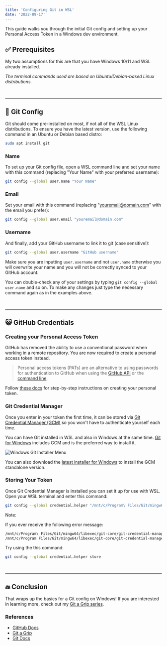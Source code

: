 ```yaml
---
title: 'Configuring Git in WSL'
date: '2022-09-17'
---
```


This guide walks you through the initial Git config and setting up your Personal Access Token in a Windows dev environment.

## ✅ Prerequisites

My two assumptions for this are that you have Windows 10/11 and WSL already installed.

_The terminal commands used are based on Ubuntu/Debian-based Linux distributions._

&nbsp;

---

## 📝 Git Config

Git should come pre-installed on most, if not all of the WSL Linux distributions. To ensure you have the latest version, use the following command in an Ubuntu or Debian based distro:

```sh
sudo apt install git
```

### Name

To set up your Git config file, open a WSL command line and set your name with this command (replacing "Your Name" with your preferred username):

```sh
git config --global user.name "Your Name"
```

### Email

Set your email with this command (replacing "youremail@domain.com" with the email you prefer):

```sh
git config --global user.email "youremail@domain.com"
```

### Username

And finally, add your GitHub username to link it to git (case sensitive!):

```sh
git config --global user.username "GitHub username"
```

Make sure you are inputting `user.username` and not `user.name` otherwise you will overwrite your name and you will not be correctly synced to your GitHub account.

You can double-check any of your settings by typing `git config --global user.name` and so on. To make any changes just type the necessary command again as in the examples above.

&nbsp;

---

## 😺 GitHub Credentials

### Creating your Personal Access Token

GitHub has removed the ability to use a conventional password when working in a remote repository. You are now required to create a personal access token instead.

> Personal access tokens (PATs) are an alternative to using passwords for authentication to GitHub when using the [GitHub API](https://docs.github.com/en/rest/overview/other-authentication-methods#via-oauth-and-personal-access-tokens) or the [command line](https://docs.github.com/en/authentication/keeping-your-account-and-data-secure/creating-a-personal-access-token#using-a-token-on-the-command-line).

Follow [these docs](https://docs.github.com/en/authentication/keeping-your-account-and-data-secure/creating-a-personal-access-token) for step-by-step instructions on creating your personal token.

### Git Credential Manager

Once you enter in your token the first time, it can be stored via [Git Credential Manager (GCM)](https://github.com/GitCredentialManager/git-credential-manager) so you won't have to authenticate yourself each time.

You can have Git installed in WSL and also in Windows at the same time. [Git for Windows](https://gitforwindows.org/) includes GCM and is the preferred way to install it.

![Windows Git Installer Menu](https://dev-to-uploads.s3.amazonaws.com/uploads/articles/ybd9zppcsghp91wzhpjk.png)

You can also download the [latest installer for Windows](https://github.com/GitCredentialManager/git-credential-manager/releases/latest) to install the GCM standalone version.

### Storing Your Token

Once Git Credential Manager is installed you can set it up for use with WSL. Open your WSL terminal and enter this command:

```sh
git config --global credential.helper "/mnt/c/Program\ Files/Git/mingw64/bin/git-credential-manager-core.exe"
```

Note:

If you ever receive the following error message:

```sh
/mnt/c/Program\ Files/Git/mingw64/libexec/git-core/git-credential-manager-core.exe store: 1:
/mnt/c/Program Files/Git/mingw64/libexec/git-core/git-credential-manager-core.exe: not found
```

Try using the this command:

```sh
git config --global credential.helper store
```

&nbsp;

---

## 🔚 Conclusion

That wraps up the basics for a Git config on Windows! If you are interested in learning more, check out my [Git a Grip series](https://dev.to/stephanlamoureux/series/11364).

### References

- [GitHub Docs](https://docs.github.com/en/authentication/keeping-your-account-and-data-secure/creating-a-personal-access-token)
- [Git a Grip](https://dev.to/stephanlamoureux/series/11364)
- [Git Docs](https://git-scm.com/docs)
